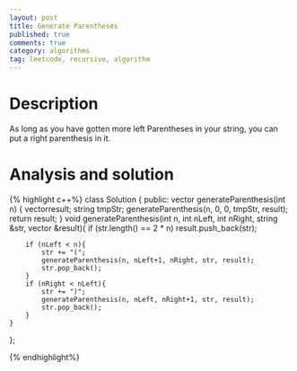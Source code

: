 ```yaml
---
layout: post
title: Generate Parentheses
published: true
comments: true
category: algorithms
tag: leetcode, recursive, algorithm
---
```


# Description

As long as you have gotten more left Parentheses in your string, you can put a right parenthesis in it.

# Analysis and solution

{% highlight c++%}
class Solution {
public:
 	vector<string> generateParenthesis(int n) {
 		vector<string>result;
 		string tmpStr;
 		generateParenthesis(n, 0, 0, tmpStr, result);
 		return result;
 	}
 	void generateParenthesis(int n, int nLeft, int nRight, string &str, vector<string> &result){
 		if (str.length() == 2 * n)
			result.push_back(str);
 		
		if (nLeft < n){
 			str += "(";
			generateParenthesis(n, nLeft+1, nRight, str, result);
			str.pop_back();
 		}
		if (nRight < nLeft){
 			str += ")";
			generateParenthesis(n, nLeft, nRight+1, str, result);
			str.pop_back();
 		}
 	}
};

{% endhighlight%}